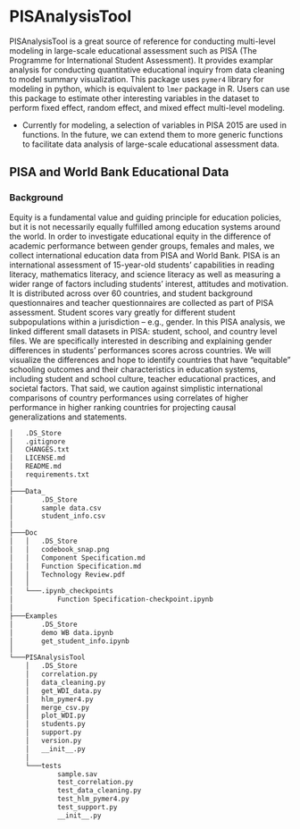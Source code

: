 
PISAnalysisTool
================


PISAnalysisTool is a great source of reference for conducting multi-level modeling in large-scale educational assessment such as PISA (The Programme for International Student Assessment). It provides examplar analysis for conducting quantitative educational inquiry from data cleaning to model summary visualization. This package uses `pymer4` library for modeling in python, which is equivalent to `lmer` package in R. Users can use this package to estimate other interesting variables in the dataset to perform fixed effect, random effect, and mixed effect multi-level modeling.
* Currently for modeling, a selection of variables in PISA 2015 are used in functions. In the future, we can extend them to more generic functions to facilitate data analysis of large-scale educational assessment data.

## PISA and World Bank Educational Data
### Background 
Equity is a fundamental value and guiding principle for education policies, but it is not necessarily equally fulfilled among education systems around the world. In order to investigate educational equity in the difference of academic performance between gender groups, females and males, we collect international education data from PISA and World Bank. PISA is an international assessment of 15-year-old students’ capabilities in reading literacy, mathematics literacy, and science literacy as well as measuring a wider range of factors including students’ interest, attitudes and motivation. It is distributed across over 60 countries, and student background questionnaires and teacher questionnaires are collected as part of PISA assessment. Student scores vary greatly for different student subpopulations within a jurisdiction – e.g., gender. In this PISA analysis, we linked different small datasets in PISA: student, school, and country level files. We are specifically interested in describing and explaining gender differences in students’ performances scores across countries. We will visualize the differences and hope to identify countries that have “equitable” schooling outcomes and their characteristics in education systems, including student and school culture, teacher educational practices, and societal factors. That said, we caution against simplistic international comparisons of country performances using correlates of higher performance in higher ranking countries for projecting causal generalizations and statements. 

```bash
│   .DS_Store
│   .gitignore
│   CHANGES.txt
│   LICENSE.md
│   README.md
│   requirements.txt
│
├───Data_
│       .DS_Store
│       sample data.csv
│       student_info.csv
│
├───Doc
│   │   .DS_Store
│   │   codebook_snap.png
│   │   Component Specification.md
│   │   Function Specification.md
│   │   Technology Review.pdf
│   │
│   └───.ipynb_checkpoints
│           Function Specification-checkpoint.ipynb
│
├───Examples
│       .DS_Store
│       demo WB data.ipynb
│       get_student_info.ipynb
│
└───PISAnalysisTool
    │   .DS_Store
    │   correlation.py
    │   data_cleaning.py
    │   get_WDI_data.py
    │   hlm_pymer4.py
    │   merge_csv.py
    │   plot_WDI.py
    │   students.py
    │   support.py
    │   version.py
    │   __init__.py
    │
    └───tests
            sample.sav
            test_correlation.py
            test_data_cleaning.py
            test_hlm_pymer4.py
            test_support.py
            __init__.py
```
